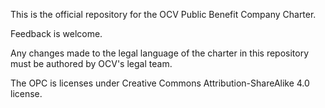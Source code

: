 This is the official repository for the OCV Public Benefit Company Charter. 

Feedback is welcome. 

Any changes made to the legal language of the charter in this repository must be authored by OCV's legal team. 

The OPC is licenses under Creative Commons Attribution-ShareAlike 4.0 license.
